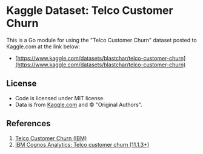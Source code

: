 # Kaggle Dataset: Telco Customer Churn

This is a Go module for using the "Telco Customer Churn" dataset posted to Kaggle.com at the link below:

* [https://www.kaggle.com/datasets/blastchar/telco-customer-churn](https://www.kaggle.com/datasets/blastchar/telco-customer-churn)

## License

* Code is licensed under MIT license.
* Data is from [Kaggle.com](https://www.kaggle.com/datasets/blastchar/telco-customer-churn) and © "Original Authors".

## References

1. [Telco Customer Churn (IBM)](https://www.kaggle.com/datasets/denisexpsito/telco-customer-churn-ibm)
1. [IBM Cognos Analytics: Telco customer churn (11.1.3+)](https://community.ibm.com/community/user/blogs/steven-macko/2019/07/11/telco-customer-churn-1113)
